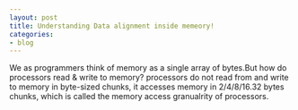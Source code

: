 ```yaml
---
layout: post
title: Understanding Data alignment inside memeory!
categories:
- blog
---
```


We as programmers think of memory as a single array of bytes.But how do processors read & write to memory? processors do not read from and write to memory in byte-sized chunks, it accesses memory in 2/4/8/16.32 bytes chunks, which is called the memory access granualrity of processors.
